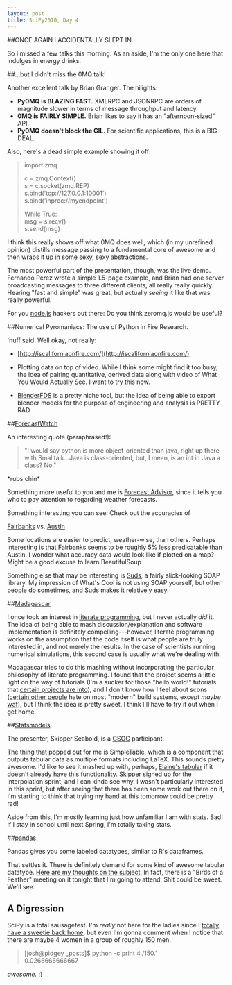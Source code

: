 ```yaml
---
layout: post
title: SciPy2010, Day 4
---
```


##ONCE AGAIN I ACCIDENTALLY SLEPT IN

So I missed a few talks this morning. As an aside, I'm the only one here that indulges in energy drinks.

##...but I didn't miss the 0MQ talk!

Another excellent talk by Brian Granger. The hilights:

* **Py0MQ is BLAZING FAST.** XMLRPC and JSONRPC are orders of magnitude slower in terms of message throughput and latency.
* **0MQ is FAIRLY SIMPLE.** Brian likes to say it has an "afternoon-sized" API.
* **Py0MQ doesn't block the GIL.** For scientific applications, this is a BIG DEAL.

Also, here's a dead simple example showing it off:

> import zmq  
> 
> c = zmq.Context()  
> s = c.socket(zmq.REP)  
> s.bind('tcp://127.0.0.1:10001')  
> s.bind('inproc://myendpoint')  
> 
> While True:  
>     msg = s.recv()  
>     s.send(msg)  

I think this really shows off what 0MQ does well, which (in my unrefined opinion) distills message passing to a fundamental core of awesome and then wraps it up in some sexy, sexy abstractions.

The most powerful part of the presentation, though, was the live demo. Fernando Perez wrote a simple 1.5-page example, and Brian had one server broadcasting messages to three different clients, all really really quickly. Hearing "fast and simple" was great, but actually *seeing* it like that was really powerful.

For you [node.js](http://nodejs.org/) hackers out there: Do you think zeromq.js would be useful?

##Numerical Pyromaniacs: The use of Python in Fire Research.

'nuff said. Well okay, not really:

* [http://iscaliforniaonfire.com/](http://iscaliforniaonfire.com/)

* Plotting data on top of video. While I think some might find it too busy, the idea of pairing quantitative, derived data along with video of What You Would Actually See. I want to try this now.

* [BlenderFDS](http://fire.nist.gov/fds/thirdparty.html) is a pretty niche tool, but the idea of being able to export blender models for the purpose of engineering and analysis is PRETTY RAD

##[ForecastWatch](http://forecastwatch.com/)

An interesting quote (paraphrased!):

> "I would say python is more object-oriented than java, right up there with Smalltalk...Java is class-oriented, but, I mean, is an int in Java a class? No."

\*rubs chin\*

Something more useful to you and me is [Forecast Advisor](http://www.forecastadvisor.com/), since it tells you who to pay attention to regarding weather forecasts.

Something interesting you can see: Check out the accuracies of

[Fairbanks](http://www.forecastadvisor.com/Alaska/Fairbanks/99775/) vs. [Austin](http://www.forecastadvisor.com/Texas/Austin/78756/)

Some locations are easier to predict, weather-wise, than others. Perhaps interesting is that Fairbanks seems to be roughly 5% less predicatable than Austin. I wonder what accuracy data would look like if plotted on a map? Might be a good excuse to learn BeautifulSoup 

Something else that may be interesting is [Suds](https://fedorahosted.org/suds/), a fairly slick-looking SOAP library. My impression of What's Cool is not using SOAP yourself, but other people do sometimes, and Suds makes it relatively easy.

##[Madagascar](http://reproducibility.org/wiki/Package_overview)

I once took an interest in [literate programming](http://en.wikipedia.org/wiki/Literate_programming), but I never actually *did* it. The idea of being able to mash discussion/explanation and software implementation is definitely compelling---however, literate programming works on the assumption that the code itself is what people are truly interested in, and not merely the results. In the case of scientists running numerical simulations, this second case is usually what we're dealing with.

Madagascar tries to do this mashing without incorporating the particular philosophy of literate programming. I found that the project seems a little light on the way of tutorials (I'm a sucker for those "hello world!" tutorials that [certain projects are into](http://denied.immersedcode.org/)), and I don't know how I feel about scons ([certain other people](http://substack.net) hate on most "modern" build systems, except *maybe* [waf](http://code.google.com/p/waf/)), but I think the idea is pretty sweet. I think I'll have to try it out when I get home.

##[Statsmodels](http://scikits.appspot.com/statsmodels)

The presenter, Skipper Seabold, is a [GSOC](http://scipystats.blogspot.com/) participant.

The thing that popped out for me is SimpleTable, which is a component that outputs tabular data as multiple formats including LaTeX. This sounds pretty awesome.  I'd like to see it mashed up with, perhaps, [Elaine's tabular](http://parsemydata.com/tabular/) if it doesn't already have this functionality. Skipper signed up for the interpolation sprint, and I can kinda see why. I wasn't particularly interested in this sprint, but after seeing that there has been some work out there on it, I'm starting to think that trying my hand at this tomorrow could be pretty rad!

Aside from this, I'm mostly learning just how unfamiliar I am with stats. Sad! If I stay in school until next Spring, I'm totally taking stats.

##[pandas](http://pandas.sourceforge.net/)

Pandas gives you some labeled datatypes, similar to R's dataframes.

That settles it. There is definitely demand for some kind of awesome tabular datatype. [Here are my thoughts on the subject.](http://gist.github.com/460397) In fact, there is a "Birds of a Feather" meeting on it tonight that I'm going to attend. Shit could be sweet. We'll see.

## A Digression

SciPy is a total sausagefest. I'm *really* not here for the ladies since I [totally have a sweetie back home](http://lishua.blogspot.com), but even I'm gonna comment when I notice that there are maybe 4 women in a group of roughly 150 men.

> [josh@pidgey _posts]$ python -c'print 4./150.'  
> 0.0266666666667

*awesome.* ;)
